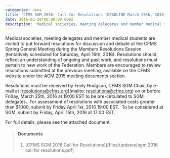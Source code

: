 ```yaml
---
categories: news
title: 'CFMS SGM 2016: Call for Resolutions (DEADLINE March 25th, 2016)'
date: 2016-02-28T00:00:00.000Z
description: 'Medical societies, meeting delegates and member medical students are invited to put forward resolutions for discussion and debate at the CFMS Spring General Meeting during the Members Resolutions Session (tentatively scheduled for Saturday, April 16th, 2016).'
---
```


Medical societies, meeting delegates and member medical students are invited to put forward resolutions for discussion and debate at the CFMS Spring General Meeting during the Members Resolutions Session (tentatively scheduled for Saturday, April 16th, 2016). Resolutions should reflect an understanding of ongoing and past work, and resolutions must pertain to new work of the Federation. Members are encouraged to review resolutions submitted at the previous meeting, available on the CFMS website under the AGM 2015 meeting documents section.

Resolutions must be received by Emily Hodgson, CFMS SGM Chair, by e-mail at [resolutions@cfms.org](mailto: resolutions@cfms.org) on or before Friday, March 25th, 2016 at 19:00 EST to be pre-circulated to SGM delegates. &nbsp;For assessment of resolutions with associated costs greater than $1000, submit by Friday April 1st, 2016 19:00 EST. &nbsp;To be considered at SGM, submit by Friday, April 15th, 2016 at 17:00 EST.

For full details, please see the attached document.

> #### **Documents**
> 1. [CFMS SGM 2016 Call for Resolutions](/files/updates/sgm 2016 call for resolutions.pdf)